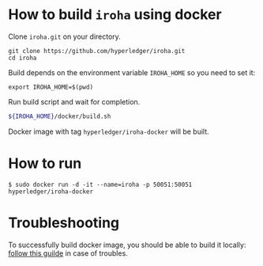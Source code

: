 # How to build `iroha` using docker

Clone `iroha.git` on your directory.

```
git clone https://github.com/hyperledger/iroha.git
cd iroha
```

Build depends on the environment variable `IROHA_HOME` so you need to set it:

`export IROHA_HOME=$(pwd)`

Run build script and wait for completion. 

```bash
${IROHA_HOME}/docker/build.sh
``` 

Docker image with tag `hyperledger/iroha-docker` will be built.

# How to run

```
$ sudo docker run -d -it --name=iroha -p 50051:50051 hyperledger/iroha-docker
```


# Troubleshooting

To successfully build docker image, you should be able to build it locally: [follow this guilde](../docs/how_to_build.rst) in case of troubles.
